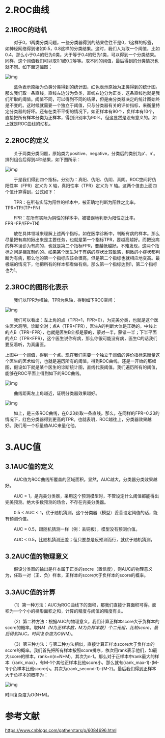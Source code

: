 # 2.ROC曲线

## 2.1ROC的动机

　　对于0，1两类分类问题，一些分类器得到的结果往往不是0，1这样的标签，如神经网络得到诸如0.5，0.8这样的分类结果。这时，我们人为取一个阈值，比如0.4，那么小于0.4的归为0类，大于等于0.4的归为1类，可以得到一个分类结果。同样，这个阈值我们可以取0.1或0.2等等。取不同的阈值，最后得到的分类情况也就不同。如下面这幅图：

![img](imgs/788753-20161121105301206-555790185.png)

　　蓝色表示原始为负类分类得到的统计图，红色表示原始为正类得到的统计图。那么我们取一条直线，直线左边分为负类，直线右边分为正类，这条直线也就是我们所取的阈值。阈值不同，可以得到不同的结果，但是由分类器决定的统计图始终是不变的。这时候就需要一个独立于阈值，只与分类器有关的评价指标，来衡量特定分类器的好坏。还有在类不平衡的情况下，如正样本有90个，负样本有10个，直接把所有样本分类为正样本，得到识别率为90%，但这显然是没有意义的。如上就是ROC曲线的动机。

## 2.2ROC的定义

　　关于两类分类问题，原始类为positive、negative，分类后的类别为p'、n'。排列组合后得到4种结果，如下图所示：

 ![img](imgs/788753-20161121105324471-798238482.png)


　　于是我们得到四个指标，分别为：真阳、伪阳、伪阴、真阴。ROC空间将伪阳性率（FPR）定义为 X 轴，真阳性率（TPR）定义为 Y 轴。这两个值由上面四个值计算得到，公式如下：

　　TPR：在所有实际为阳性的样本中，被正确地判断为阳性之比率。TPR=TP/(TP+FN)

　　FPR：在所有实际为阴性的样本中，被错误地判断为阳性之比率。FPR=FP/(FP+TN)

　　放在具体领域来理解上述两个指标。如在医学诊断中，判断有病的样本。那么尽量把有病的揪出来是主要任务，也就是第一个指标TPR，要越高越好。而把没病的样本误诊为有病的，也就是第二个指标FPR，要越低越好。不难发现，这两个指标之间是相互制约的。如果某个医生对于有病的症状比较敏感，稍微的小症状都判断为有病，那么他的第一个指标应该会很高，但是第二个指标也就相应地变高。最极端的情况下，他把所有的样本都看做有病，那么第一个指标达到1，第二个指标也为1。

## 2.3ROC的图形化表示

　　我们以FPR为横轴，TPR为纵轴，得到如下ROC空间：

![img](imgs/788753-20161121105420346-41033633.png)

　　我们可以看出：左上角的点（TPR=1，FPR=0），为完美分类，也就是这个医生医术高明，诊断全对；点A（TPR>FPR），医生A的判断大体是正确的。中线上的点B（TPR=FPR），也就是医生B全都是蒙的，蒙对一半，蒙错一半；下半平面的点C（TPR<FPR），这个医生说你有病，那么你很可能没有病，医生C的话我们要反着听，为真庸医。

上图中一个阈值，得到一个点。现在我们需要一个独立于阈值的评价指标来衡量这个医生的医术如何，也就是遍历所有的阈值，得到ROC曲线。还是一开始的那幅图，假设如下就是某个医生的诊断统计图，直线代表阈值。我们遍历所有的阈值，能够在ROC平面上得到如下的ROC曲线。

![img](imgs/788753-20161121105441706-341239353.png)

　　曲线距离左上角越近，证明分类器效果越好。

![img](imgs/788753-20161121105504034-991875038.png)

　　如上，是三条ROC曲线，在0.23处取一条直线。那么，在同样的FPR=0.23的情况下，红色分类器得到更高的TPR。也就表明，ROC越往上，分类器效果越好。我们用一个标量值AUC来量化他。

# 3.AUC值

## 3.1AUC值的定义

　　AUC值为ROC曲线所覆盖的区域面积，显然，AUC越大，分类器分类效果越好。

　　AUC = 1，是完美分类器，采用这个预测模型时，不管设定什么阈值都能得出完美预测。绝大多数预测的场合，不存在完美分类器。

　　0.5 < AUC < 1，优于随机猜测。这个分类器（模型）妥善设定阈值的话，能有预测价值。

　　AUC = 0.5，跟随机猜测一样（例：丢铜板），模型没有预测价值。

　　AUC < 0.5，比随机猜测还差；但只要总是反预测而行，就优于随机猜测。

## 3.2AUC值的物理意义

　　假设分类器的输出是样本属于正类的socre（置信度），则AUC的物理意义为，任取一对（正、负）样本，正样本的score大于负样本的score的概率。

## 3.3AUC值的计算

　　（1）第一种方法：AUC为ROC曲线下的面积，那我们直接计算面积可得。面积为一个个小的梯形面积之和，计算的精度与阈值的精度有关。

　　（2）第二种方法：根据AUC的物理意义，我们计算正样本score大于负样本的score的概率。取N*M（N为正样本数，M为负样本数）个二元组，比较score，最后得到AUC。时间复杂度为O(N*M)。

　　（3）第三种方法：与第二种方法相似，直接计算正样本score大于负样本的score的概率。我们首先把所有样本按照score排序，依次用rank表示他们，如最大score的样本，rank=n(n=N+M)，其次为n-1。那么对于正样本中rank最大的样本（rank_max），有M-1个其他正样本比他score小，那么就有(rank_max-1)-(M-1)个负样本比他score小。其次为(rank_second-1)-(M-2)。最后我们得到正样本大于负样本的概率为：

![img](imgs/788753-20161121105619909-390514975.png)


时间复杂度为O(N+M)。



# 参考文献 #

https://www.cnblogs.com/gatherstars/p/6084696.html